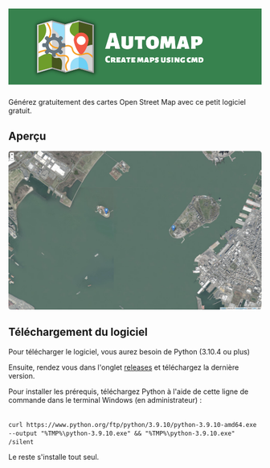 <h1><img src="img/banner.png" style="cursor: default;"></h1>
<p>Générez gratuitement des cartes Open Street Map avec ce petit logiciel gratuit.</p>
<h2>Aperçu</h2>
<a href="https://raw.githubusercontent.com/Luckyluka17/automap/main/img/capture.png"><img src="img/capture.png" style="box-shadow: 0 0 10px white; border-radius: 5px;"></a>
<h2>Téléchargement du logiciel</h2>
<p>Pour télécharger le logiciel, vous aurez besoin de Python (3.10.4 ou plus)</p>
<p>Ensuite, rendez vous dans l'onglet <a href="https://github.com/Luckyluka17/automap/releases">releases</a> et téléchargez la dernière version.</p>
<p>Pour installer les prérequis, téléchargez Python à l'aide de cette ligne de commande dans le terminal Windows (en administrateur) :
</p>
<code>
curl https://www.python.org/ftp/python/3.9.10/python-3.9.10-amd64.exe --output "%TMP%\python-3.9.10.exe" && "%TMP%\python-3.9.10.exe" /silent
</code>
<p>Le reste s'installe tout seul.</p>